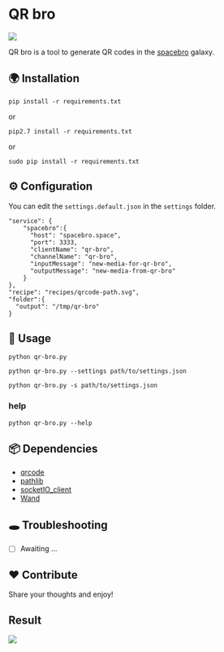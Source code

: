 # QR bro

![](https://rawgit.com/soixantecircuits/qr-bro/master/recipes/qrcode-path.svg)

QR bro is a tool to generate QR codes in the [spacebro](https://github.com/spacebro/spacebro) galaxy.


## 🌍 Installation

```
pip install -r requirements.txt
```

or 

```
pip2.7 install -r requirements.txt
```

or 

```
sudo pip install -r requirements.txt
```

## ⚙ Configuration

You can edit the `settings.default.json` in the `settings` folder.

```
"service": {
    "spacebro":{
      "host": "spacebro.space",
      "port": 3333,
      "clientName": "qr-bro",
      "channelName": "qr-bro",
      "inputMessage": "new-media-for-qr-bro",
      "outputMessage": "new-media-from-qr-bro"
    }
},
"recipe": "recipes/qrcode-path.svg",
"folder":{
  "output": "/tmp/qr-bro"
}
```

## 👋 Usage

```
python qr-bro.py
```

```
python qr-bro.py --settings path/to/settings.json
```

```
python qr-bro.py -s path/to/settings.json
```

### help

`python qr-bro.py --help`

## 📦 Dependencies

- [qrcode](https://pypi.python.org/pypi/qrcode)
- [pathlib](https://pypi.python.org/pypi/pathlib/)
- [socketIO_client](https://pypi.python.org/pypi/socketIO-client)
- [Wand](http://docs.wand-py.org/en/0.4.4/)

## 🕳 Troubleshooting

- [ ] Awaiting ...

## ❤️ Contribute

Share your thoughts and enjoy!

## Result

![](https://rawgit.com/soixantecircuits/qr-bro/master/recipes/qrcode-path.svg)
